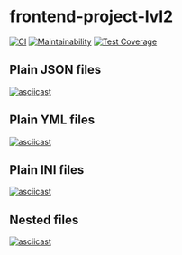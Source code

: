 # frontend-project-lvl2
[![CI](https://github.com/RuslanFahrenheit/frontend-project-lvl2/workflows/CI/badge.svg)](https://github.com/RuslanFahrenheit/frontend-project-lvl2/actions)
[![Maintainability](https://api.codeclimate.com/v1/badges/edf652b329e63d817042/maintainability)](https://codeclimate.com/github/RuslanFahrenheit/frontend-project-lvl2/maintainability)
[![Test Coverage](https://api.codeclimate.com/v1/badges/edf652b329e63d817042/test_coverage)](https://codeclimate.com/github/RuslanFahrenheit/frontend-project-lvl2/test_coverage)

## Plain JSON files
[![asciicast](https://asciinema.org/a/7lSYqTtiq7OEX11ltvh3CRTlJ.svg)](https://asciinema.org/a/7lSYqTtiq7OEX11ltvh3CRTlJ)

## Plain YML files
[![asciicast](https://asciinema.org/a/ox6gTiWblQnhYjlb9ePKSty5b.svg)](https://asciinema.org/a/ox6gTiWblQnhYjlb9ePKSty5b)

## Plain INI files
[![asciicast](https://asciinema.org/a/hu74CKH4npYAMdGrjvDxdndQu.svg)](https://asciinema.org/a/hu74CKH4npYAMdGrjvDxdndQu)

## Nested files
[![asciicast](https://asciinema.org/a/IwbPqWbt1IIEeb58XIzlWCnTI.svg)](https://asciinema.org/a/IwbPqWbt1IIEeb58XIzlWCnTI)
